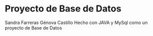 # Proyecto de Base de Datos
Sandra Farreras
Génova Castillo
Hecho con JAVA y MySql como un proyecto de Base de Datos

